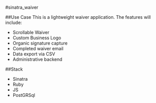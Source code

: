 #sinatra_waiver

##Use Case
This is a lightweight waiver application.
The features will include:
- Scrollable Waiver
- Custom Business Logo
- Organic signature capture
- Completed waiver email
- Data export via CSV
- Administrative backend

##Stack
- Sinatra
- Ruby
- JS
- PostGRSql